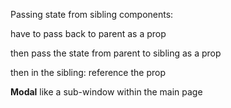 Passing state from sibling components:

have to pass back to parent as a prop

then pass the state from parent to sibling as a prop

then in the sibling: reference the prop

**Modal**
like a sub-window within the main page
